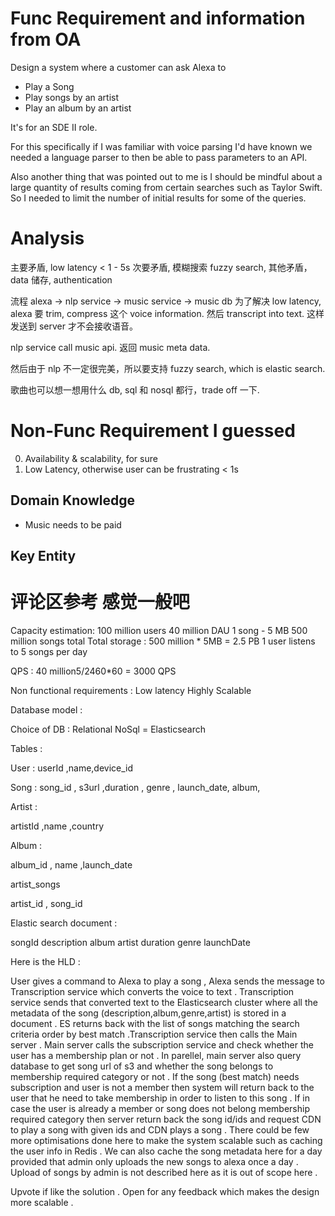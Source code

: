# Func Requirement and information from OA
Design a system where a customer can ask Alexa to


- Play a Song
- Play songs by an artist
- Play an album by an artist


It's for an SDE II role.

For this specifically if I was familiar with voice parsing I'd have known we needed a language parser to then be able to pass parameters to an API.

Also another thing that was pointed out to me is I should be mindful about a large quantity of results coming from certain searches such as Taylor Swift. So I needed to limit the number of initial results for some of the queries.


# Analysis
主要矛盾, low latency < 1 - 5s
次要矛盾, 模糊搜索 fuzzy search,
其他矛盾，data 储存, authentication

流程 alexa -> nlp service -> music service -> music db
为了解决 low latency, alexa 要 trim, compress 这个 voice information. 然后 transcript into text. 
这样发送到 server 才不会接收语音。

nlp service call music api. 
返回 music meta data.

然后由于 nlp 不一定很完美，所以要支持 fuzzy search, which is elastic search. 

歌曲也可以想一想用什么 db, sql 和 nosql 都行，trade off 一下.





# Non-Func Requirement I guessed
0. Availability & scalability, for sure
1. Low Latency, otherwise user can be frustrating < 1s



## Domain Knowledge
- Music needs to be paid


## Key Entity





# 评论区参考 感觉一般吧
Capacity estimation:
100 million users
40 million DAU
1 song - 5 MB
500 million songs total
Total storage : 500 million * 5MB = 2.5 PB
1 user listens to 5 songs per day


QPS : 40 million5/2460*60 = 3000 QPS


Non functional requirements :
Low latency
Highly Scalable


Database model :


Choice of DB : Relational
NoSql = Elasticsearch


Tables :


User :
userId ,name,device_id


Song :
song_id , s3url ,duration , genre , launch_date, album,


Artist :


artistId ,name ,country


Album :


album_id , name ,launch_date


artist_songs


artist_id , song_id


Elastic search document :


songId
description
album
artist
duration
genre
launchDate


Here is the HLD :


User gives a command to Alexa to play a song , Alexa sends the message to Transcription service which converts the voice to text . Transcription service sends that converted text to the Elasticsearch cluster where all the metadata of the song (description,album,genre,artist) is stored in a document . ES returns back with the list of songs matching the search criteria order by best match .Transcription service then calls the Main server . Main server calls the subscription service and check whether the user has a membership plan or not . In parellel, main server also query database to get song url of s3 and whether the song belongs to membership required category or not . If the song (best match) needs subscription and user is not a member then system will return back to the user that he need to take membership in order to listen to this song . If in case the user is already a member or song does not belong membership required category then server return back the song id/ids and request CDN to play a song with given ids and CDN plays a song .
There could be few more optimisations done here to make the system scalable such as caching the user info in Redis . We can also cache the song metadata here for a day provided that admin only uploads the new songs to alexa once a day . Upload of songs by admin is not described here as it is out of scope here .


Upvote if like the solution . Open for any feedback which makes the design more scalable .
